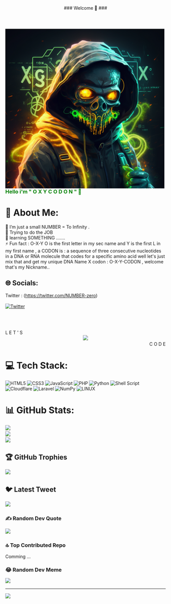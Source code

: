 
<div align="Center">### Welcome 👋 ### </div>
<br>
<br>




 <h3 > <img src="https://github.com/NUMBER-Zero/NUMBER-Zero/blob/main/Oxycodon-hacker-Me.png" data-canonical-src="https://github.com/NUMBER-Zero/NUMBER-Zero/blob/main/Oxycodon-hacker-Me.png" align='left' width="500" height="500" /> <span align='center' style="color: green">  Hello i'm  " O X Y C O D O N " &#x1F49A; </span> </h3>

                                                                  
# 💫 About Me:
🔭 I’m just a small NUMBER = To Infinity .<br>🤝 Trying to do the JOB <br>🌱  learning SOMETHING .......<br>⚡ Fun fact :   O-X-Y  O is the first letter in my sec name and Y is the first L in my first name  , a  CODON  is : a  sequence of three consecutive nucleotides in a DNA or RNA molecule that codes for a specific amino acid well  let's just mix that and get my unique DNA  Name X codon :  O-X-Y-CODON , welcome that's my Nickname..


## 🌐 Socials:
Twitter : (https://twitter.com/NUMBER-zero) <br> <br>
[![Twitter](https://img.shields.io/badge/Twitter-%231DA1F2.svg?logo=Twitter&logoColor=white)](https://twitter.com/NUMBER-Zero)


<br>
<br><br>

<div align=""  >

<div align="left"> L E T ' S </div>

<div align="center">
  <img height="300" src="https://camo.githubusercontent.com/62da68eb62b1e5f175f7d1f0191dd89a653d7908feb22d37d4a0ab07365d6791/68747470733a2f2f6d656469612e67697068792e636f6d2f6d656469612f4d3967624264396e6244724f5475314d71782f67697068792e676966"  />
</div>

<div align="right"> C  O  D  E</div>


</div>

# 💻 Tech Stack:
![HTML5](https://img.shields.io/badge/html5-%23E34F26.svg?style=for-the-badge&logo=html5&logoColor=white) ![CSS3](https://img.shields.io/badge/css3-%231572B6.svg?style=for-the-badge&logo=css3&logoColor=white) ![JavaScript](https://img.shields.io/badge/javascript-%23323330.svg?style=for-the-badge&logo=javascript&logoColor=%23F7DF1E) ![PHP](https://img.shields.io/badge/php-%23777BB4.svg?style=for-the-badge&logo=php&logoColor=white) ![Python](https://img.shields.io/badge/python-3670A0?style=for-the-badge&logo=python&logoColor=ffdd54) ![Shell Script](https://img.shields.io/badge/shell_script-%23121011.svg?style=for-the-badge&logo=gnu-bash&logoColor=white) ![Cloudflare](https://img.shields.io/badge/Cloudflare-F38020?style=for-the-badge&logo=Cloudflare&logoColor=white) ![Laravel](https://img.shields.io/badge/laravel-%23FF2D20.svg?style=for-the-badge&logo=laravel&logoColor=white) ![NumPy](https://img.shields.io/badge/numpy-%23013243.svg?style=for-the-badge&logo=numpy&logoColor=white) ![LINUX](https://img.shields.io/badge/Linux-FCC624?style=for-the-badge&logo=linux&logoColor=black)


# 📊 GitHub Stats:
![](https://github-readme-stats.vercel.app/api?username=NUMBER-zero&theme=radical&hide_border=true&include_all_commits=true&count_private=true)<br/>
![](https://github-readme-streak-stats.herokuapp.com/?user=NUMBER-zero&theme=radical&hide_border=true)<br/>
![](https://github-readme-stats.vercel.app/api/top-langs/?username=NUMBER-zero&theme=radical&hide_border=true&include_all_commits=true&count_private=true&layout=compact)


## 🏆 GitHub Trophies
![](https://github-profile-trophy.vercel.app/?username=NUMBER-zero&theme=matrix&no-frame=false&no-bg=false&margin-w=4)

## 🐦 Latest Tweet
[![](https://gtce.itsvg.in/api?username=NUMBER-zero)](https://github.com/VishwaGauravIn/github-twitter-card-embed)

### ✍️ Random Dev Quote
![](https://quotes-github-readme.vercel.app/api?type=horizontal&theme=radical)

### 🔝 Top Contributed Repo
 Comming ...

### 😂 Random Dev Meme
<img src="https://rm.up.railway.app/" width="512px"/>

---
[![](https://visitcount.itsvg.in/api?id=NUMBER-zero&icon=0&color=0)](https://visitcount.itsvg.in)

<!-- Proudly created with OXYCODON -->





